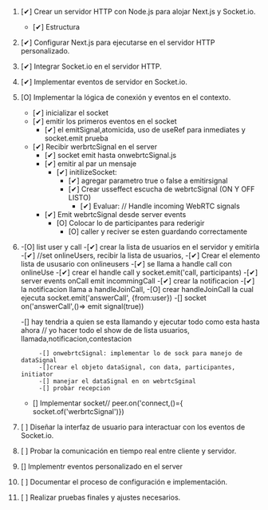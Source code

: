 1. [✔] Crear un servidor HTTP con Node.js para alojar Next.js y Socket.io.
    - [✔] Estructura

2. [✔] Configurar Next.js para ejecutarse en el servidor HTTP personalizado.
3. [✔] Integrar Socket.io en el servidor HTTP.
4. [✔] Implementar eventos de servidor en Socket.io.
5. [O] Implementar la lógica de conexión y eventos en el contexto.
    - [✔] inicializar el socket
    - [✔] emitir los primeros eventos en el socket 
        - [✔] el emitSignal,atomicida, uso de useRef para inmediates y socket.emit prueba
    - [✔] Recibir werbrtcSignal en el server
        - [✔] socket emit hasta onwebrtcSignal.js
        - [✔] emitir al par un mensaje
            - [✔] initilizeSocket: 
                - [✔] agregar parametro true o false a emitirsignal
                - [✔] Crear usseffect escucha de webrtcSignal (ON Y OFF LISTO)
                    - [✔] Evaluar: // Handle incoming WebRTC signals 
        - [✔] Emit webrtcSignal desde server events
            - [O] Colocar lo de participantes para rederigir
                - [O] caller y reciver se esten guardando correctamente
6. -[O] list user y call
    -[✔] crear la lista de usuarios en el servidor y emitirla
    -[✔] //set onlineUsers, recibir la lista de usuarios,
    -[✔] Crear el elemento lista de ususario con onlineusers 
        -[✔] se llama a handle call con onlineUse
        -[✔] crear el handle call y socket.emit('call, participants)
        -[✔] server events onCall emit incommingCall
        -[✔] crear la notificacion 
            -[✔] la notificacion llama a handleJoinCall,
        -[O] crear handleJoinCall
     la cual ejecuta socket.emit('answerCall', {from:user})
    -[] socket on('answerCall',()=> emit signal(true)) <!-- despues la maneja socket.on('webrtcSignal ) -->


    -[] hay tendria a quien se esta llamando y ejecutar todo como esta hasta ahora 
// yo hacer todo el show de de lista usuarios, llamada,notificacion,contestacion         
            
            -[] onwebrtcSignal: implementar lo de sock para manejo de dataSignal
            -[]crear el objeto dataSignal, con data, participantes, initiator
            -[] manejar el dataSignal en on webrtcSginal
            -[] probar recepcion
    - [] Implementar socket// peer.on('connect,()={ socket.of('werbrtcSignal')})
6. [ ] Diseñar la interfaz de usuario para interactuar con los eventos de Socket.io.
7. [ ] Probar la comunicación en tiempo real entre cliente y servidor.

9. [] Implementr eventos personalizado en el server
8. [ ] Documentar el proceso de configuración e implementación.
9. [ ] Realizar pruebas finales y ajustes necesarios.

